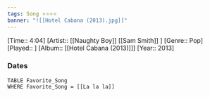 ```yaml
---
tags: Song ⭐⭐⭐⭐ 
banner: "![[Hotel Cabana (2013).jpg]]"
---
```

[Time:: 4:04]
[Artist:: [[Naughty Boy]] [[Sam Smith]] ]
[Genre:: Pop]
[Played:: ]
[Album:: [[Hotel Cabana (2013)]]]
[Year:: 2013]
### Dates
````dataview
TABLE Favorite_Song
WHERE Favorite_Song = [[La la la]]
````
